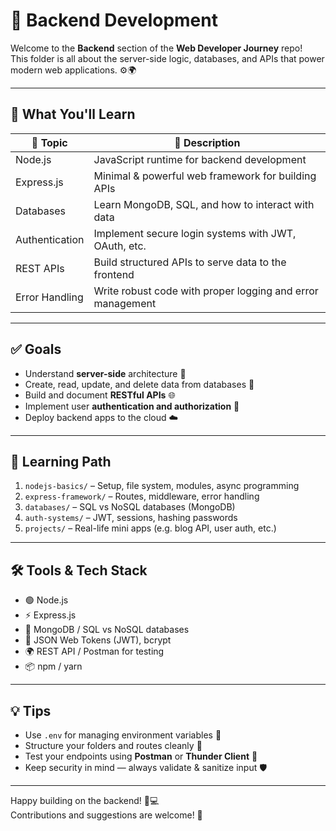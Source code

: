 # 🧠 Backend Development

Welcome to the **Backend** section of the **Web Developer Journey** repo!  
This folder is all about the server-side logic, databases, and APIs that power modern web applications. ⚙️🌍

---

## 📌 What You'll Learn

| 🔧 Topic       | 📘 Description                                             |
| -------------- | ---------------------------------------------------------- |
| Node.js        | JavaScript runtime for backend development                 |
| Express.js     | Minimal & powerful web framework for building APIs         |
| Databases      | Learn MongoDB, SQL, and how to interact with data          |
| Authentication | Implement secure login systems with JWT, OAuth, etc.       |
| REST APIs      | Build structured APIs to serve data to the frontend        |
| Error Handling | Write robust code with proper logging and error management |

---

## ✅ Goals

- Understand **server-side** architecture 🧠
- Create, read, update, and delete data from databases 💾
- Build and document **RESTful APIs** 🌐
- Implement user **authentication and authorization** 🔐
- Deploy backend apps to the cloud ☁️

---

## 🚀 Learning Path

1. `nodejs-basics/` – Setup, file system, modules, async programming
2. `express-framework/` – Routes, middleware, error handling
3. `databases/` – SQL vs NoSQL databases (MongoDB)
4. `auth-systems/` – JWT, sessions, hashing passwords
5. `projects/` – Real-life mini apps (e.g. blog API, user auth, etc.)

---

## 🛠️ Tools & Tech Stack

- 🟢 Node.js
- ⚡ Express.js
- 🍃 MongoDB / SQL vs NoSQL databases
- 🔐 JSON Web Tokens (JWT), bcrypt
- 🌍 REST API / Postman for testing
- 📦 npm / yarn

---

## 💡 Tips

- Use `.env` for managing environment variables 🌱
- Structure your folders and routes cleanly 📁
- Test your endpoints using **Postman** or **Thunder Client** 🧪
- Keep security in mind — always validate & sanitize input 🛡️

---

Happy building on the backend! 🚀💻  
Contributions and suggestions are welcome! 🙌
